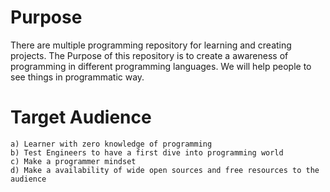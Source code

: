 # Purpose
There are multiple programming repository for learning and creating  projects. The Purpose of this repository is to create a awareness of programming in different programming languages. We will help people to see things in programmatic way.

# Target Audience
    a) Learner with zero knowledge of programming
    b) Test Engineers to have a first dive into programming world
    c) Make a programmer mindset
    d) Make a availability of wide open sources and free resources to the audience

